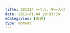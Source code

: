 ```yaml
---
title: 201314 一个人，差一人😖
date: 2013-01-04 20:03:38
mCategories: [说说]
type: moment
---
```


<div id="pics-20130104200338"></div>

<script>
var data = [
    {"link": "2013-01-04_000000.jpg", "type": "shuoshuo"}
];
picsRender(data, "pics-20130104200338");
</script>
